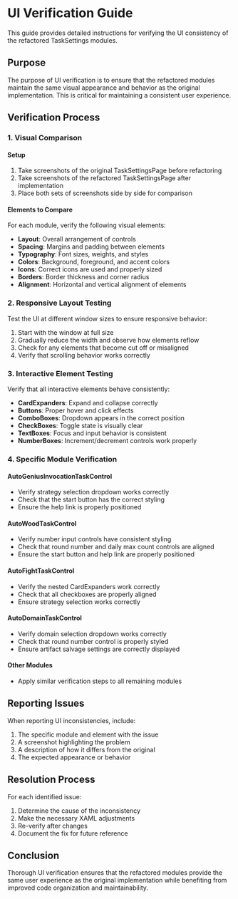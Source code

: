 # UI Verification Guide

This guide provides detailed instructions for verifying the UI consistency of the refactored TaskSettings modules.

## Purpose

The purpose of UI verification is to ensure that the refactored modules maintain the same visual appearance and behavior as the original implementation. This is critical for maintaining a consistent user experience.

## Verification Process

### 1. Visual Comparison

#### Setup
1. Take screenshots of the original TaskSettingsPage before refactoring
2. Take screenshots of the refactored TaskSettingsPage after implementation
3. Place both sets of screenshots side by side for comparison

#### Elements to Compare
For each module, verify the following visual elements:

- **Layout**: Overall arrangement of controls
- **Spacing**: Margins and padding between elements
- **Typography**: Font sizes, weights, and styles
- **Colors**: Background, foreground, and accent colors
- **Icons**: Correct icons are used and properly sized
- **Borders**: Border thickness and corner radius
- **Alignment**: Horizontal and vertical alignment of elements

### 2. Responsive Layout Testing

Test the UI at different window sizes to ensure responsive behavior:

1. Start with the window at full size
2. Gradually reduce the width and observe how elements reflow
3. Check for any elements that become cut off or misaligned
4. Verify that scrolling behavior works correctly

### 3. Interactive Element Testing

Verify that all interactive elements behave consistently:

- **CardExpanders**: Expand and collapse correctly
- **Buttons**: Proper hover and click effects
- **ComboBoxes**: Dropdown appears in the correct position
- **CheckBoxes**: Toggle state is visually clear
- **TextBoxes**: Focus and input behavior is consistent
- **NumberBoxes**: Increment/decrement controls work properly

### 4. Specific Module Verification

#### AutoGeniusInvocationTaskControl
- Verify strategy selection dropdown works correctly
- Check that the start button has the correct styling
- Ensure the help link is properly positioned

#### AutoWoodTaskControl
- Verify number input controls have consistent styling
- Check that round number and daily max count controls are aligned
- Ensure the start button and help link are properly positioned

#### AutoFightTaskControl
- Verify the nested CardExpanders work correctly
- Check that all checkboxes are properly aligned
- Ensure strategy selection works correctly

#### AutoDomainTaskControl
- Verify domain selection dropdown works correctly
- Check that round number control is properly styled
- Ensure artifact salvage settings are correctly displayed

#### Other Modules
- Apply similar verification steps to all remaining modules

## Reporting Issues

When reporting UI inconsistencies, include:

1. The specific module and element with the issue
2. A screenshot highlighting the problem
3. A description of how it differs from the original
4. The expected appearance or behavior

## Resolution Process

For each identified issue:

1. Determine the cause of the inconsistency
2. Make the necessary XAML adjustments
3. Re-verify after changes
4. Document the fix for future reference

## Conclusion

Thorough UI verification ensures that the refactored modules provide the same user experience as the original implementation while benefiting from improved code organization and maintainability.